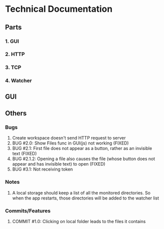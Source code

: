 # Technical Documentation

## Parts

### 1. GUI
### 2. HTTP
### 3. TCP
### 4. Watcher

## GUI


## Others

### Bugs
1. Create workspace doesn't send HTTP request to server
2. BUG #2.0: Show Files func in GUI(js) not working (FIXED)
3. BUG #2.1: First file does not appear as a button, rather as an invisible text (FIXED)
4. BUG #2.1.2: Opening a file also causes the file (whose button does not appear and has invisible text) to open (FIXED)
5. BUG #3.1: Not receiving token

### Notes
1. A local storage should keep a list of all the monitored directories. So when the app restarts, those directories will be added to the watcher list  


### Commits/Features
1. COMMIT #1.0: Clicking on local folder leads to the files it contains